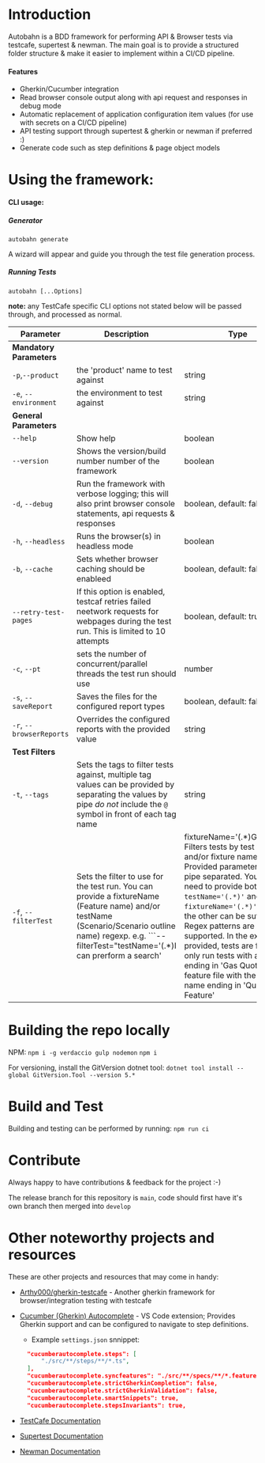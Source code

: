 # Introduction

Autobahn is a BDD framework for performing API & Browser tests via testcafe, supertest & newman.
The main goal is to provide a structured folder structure & make it easier to implement within a CI/CD pipeline.

#### Features
* Gherkin/Cucumber integration
* Read browser console output along with api request and responses in debug mode
* Automatic replacement of application configuration item values (for use with secrets on a CI/CD pipeline)
* API testing support through supertest & gherkin or newman if preferred :)
* Generate code such as step definitions & page object models 
# Using the framework:

#### CLI usage:

##### Generator
`autobahn generate`

A wizard will appear and guide you through the test file generation process.

##### Running Tests
`autobahn [...Options]`

**note:** any TestCafe specific CLI options not stated below will be passed through, and processed as normal.


| Parameter                | Description                                                                                                                                                                                                                                                                                                                                                                                                                                                                                                                                                                                                                                             | Type                    |
| ------------------------ | ------------------------------------------------------------------------------------------------------------------------------------------------------------------------------------------------------------------------------------------------------------------------------------------------------------------------------------------------------------------------------------------------------------------------------------------------------------------------------------------------------------------------------------------------------------------------------------------------------------------------------------------------------- | ----------------------- |
| **Mandatory Parameters** |
| `-p`,`--product`         | the 'product' name to test against                                                                                                                                                                                                                                                                                                                                                                                                                                                                                                                                                                                                                      | string                  |
| `-e`, `--environment`    | the environment to test against                                                                                                                                                                                                                                                                                                                                                                                                                                                                                                                                                                                                                         | string                  |
| **General Parameters**   |
| `--help`                 | Show help                                                                                                                                                                                                                                                                                                                                                                                                                                                                                                                                                                                                                                               | boolean                 |
| `--version`              | Shows the version/build number number of the framework                                                                                                                                                                                                                                                                                                                                                                                                                                                                                                                                                                                                  | boolean                 |
| `-d`, `--debug`          | Run the framework with verbose logging; this will also print browser console statements, api requests & responses                                                                                                                                                                                                                                                                                                                                                                                                                                                                                                                                       | boolean, default: false |
| `-h`, `--headless`       | Runs the browser(s) in headless mode                                                                                                                                                                                                                                                                                                                                                                                                                                                                                                                                                                                                                    | boolean                 |
| `-b`, `--cache`          | Sets whether browser caching should be enableed                                                                                                                                                                                                                                                                                                                                                                                                                                                                                                                                                                                                         | boolean, default: false |
| `--retry-test-pages`     | If this option is enabled, testcaf retries failed neetwork requests for webpages during the test run. This is limited to 10 attempts                                                                                                                                                                                                                                                                                                                                                                                                                                                                                                                    | boolean, default: true  |
| `-c`, `--pt`             | sets the number of concurrent/parallel threads the test run should use                                                                                                                                                                                                                                                                                                                                                                                                                                                                                                                                                                                  | number                  |
| `-s`, `--saveReport`     | Saves the files for the configured report types                                                                                                                                                                                                                                                                                                                                                                                                                                                                                                                                                                                                         | boolean, default: false |
| `-r`, `--browserReports` | Overrides the configured reports with the provided value                                                                                                                                                                                                                                                                                                                                                                                                                                                                                                                                                                                                | string                  |
| **Test Filters**         |
| `-t`, `--tags`           | Sets the tags to filter tests against, multiple tag values can be provided by separating the values by pipe  *do not* include the `@` symbol in front of each tag name                                                                                                                                                                                                                                                                                                                                                                                                                                                                                  | string                  |
| `-f`, `--filterTest`     | Sets the filter to use for the test run. You can provide a fixtureName (Feature name) and/or testName (Scenario/Scenario outline name) regexp. e.g. ```--filterTest="testName='(.\*)I can prerform a search' | fixtureName='(.\*)Google'"``` Filters tests by test name and/or fixture name. Provided parameters are pipe separated. You do not need to provide both `testName='(.*)'` and `fixtureName='(.*)'` one or the other can be sufficient. Regex patterns are supported. In the example provided, tests are filtered to only run tests with a name ending in 'Gas Quote' from a feature file with the Feature name ending in 'Quoting Feature' | string                  |




# Building the repo locally

NPM:
`npm i -g verdaccio gulp nodemon`
`npm i`

For versioning, install the GitVersion dotnet tool:
`dotnet tool install --global GitVersion.Tool --version 5.*`

# Build and Test

Building and testing can be performed by running: `npm run ci`

# Contribute

Always happy to have contributions & feedback for the project :-)

The release branch for this repository is `main`, code should first have it's own branch then merged into `develop`

# Other noteworthy projects and resources

These are other projects and resources that may come in handy:

- [Arthy000/gherkin-testcafe](https://github.com/Arthy000/gherkin-testcafe) - Another gherkin framework for browser/integration testing with testcafe

- [Cucumber (Gherkin) Autocomplete](vscode:extension/alexkrechik.cucumberautocomplete) - VS Code extension; Provides Gherkin support and can be configured to navigate to step definitions.
  
  - Example `settings.json` snnippet:
  ```json
    "cucumberautocomplete.steps": [
        "./src/**/steps/**/*.ts",
    ],
    "cucumberautocomplete.syncfeatures": "./src/**/specs/**/*.feature",
    "cucumberautocomplete.strictGherkinCompletion": false,
    "cucumberautocomplete.strictGherkinValidation": false,
    "cucumberautocomplete.smartSnippets": true,
    "cucumberautocomplete.stepsInvariants": true,
    ```
- [TestCafe Documentation](https://testcafe.io/documentation/402632/reference)
- [Supertest Documentation](https://www.npmjs.com/package/supertest)
- [Newman Documentation](https://www.npmjs.com/package/newman)
